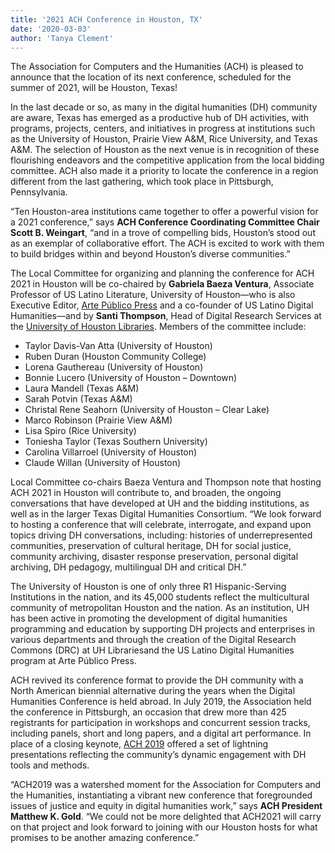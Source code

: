 ```yaml
---
title: '2021 ACH Conference in Houston, TX'
date: '2020-03-03'
author: 'Tanya Clement'
---
```

The Association for Computers and the Humanities (ACH) is pleased to announce that the location of its next conference, scheduled for the summer of 2021, will be Houston, Texas!

In the last decade or so, as many in the digital humanities (DH) community are aware, Texas has emerged as a productive hub of DH activities, with programs, projects, centers, and initiatives in progress at institutions such as the University of Houston, Prairie View A&amp;M, Rice University, and Texas A&amp;M. The selection of Houston as the next venue is in recognition of these flourishing endeavors and the competitive application from the local bidding committee. ACH also made it a priority to locate the conference in a region different from the last gathering, which took place in Pittsburgh, Pennsylvania.

“Ten Houston-area institutions came together to offer a powerful vision for a 2021 conference,” says **ACH Conference Coordinating Committee Chair Scott B. Weingart**, “and in a trove of compelling bids, Houston’s stood out as an exemplar of collaborative effort. The ACH is excited to work with them to build bridges within and beyond Houston’s diverse communities.”

The Local Committee for organizing and planning the conference for ACH 2021 in Houston will be co-chaired by **Gabriela Baeza Ventura**, Associate Professor of US Latino Literature, University of Houston—who is also Executive Editor, [Arte Público Press](https://artepublicopress.com/) and a co-founder of US Latino Digital Humanities—and by **Santi Thompson**, Head of Digital Research Services at the [University of Houston Libraries](https://libraries.uh.edu/). Members of the committee include:

- Taylor Davis-Van Atta (University of Houston)
- Ruben Duran (Houston Community College)
- Lorena Gauthereau (University of Houston)
- Bonnie Lucero (University of Houston – Downtown)
- Laura Mandell (Texas A&amp;M)
- Sarah Potvin (Texas A&amp;M)
- Christal Rene Seahorn (University of Houston – Clear Lake)
- Marco Robinson (Prairie View A&amp;M)
- Lisa Spiro (Rice University)
- Toniesha Taylor (Texas Southern University)
- Carolina Villarroel (University of Houston)
- Claude Willan (University of Houston)

Local Committee co-chairs Baeza Ventura and Thompson note that hosting ACH 2021 in Houston will contribute to, and broaden, the ongoing conversations that have developed at UH and the bidding institutions, as well as in the larger Texas Digital Humanities Consortium. “We look forward to hosting a conference that will celebrate, interrogate, and expand upon topics driving DH conversations, including: histories of underrepresented communities, preservation of cultural heritage, DH for social justice, community archiving, disaster response preservation, personal digital archiving, DH pedagogy, multilingual DH and critical DH.”

The University of Houston is one of only three R1 Hispanic-Serving Institutions in the nation, and its 45,000 students reflect the multicultural community of metropolitan Houston and the nation. As an institution, UH has been active in promoting the development of digital humanities programming and education by supporting DH projects and enterprises in various departments and through the creation of the Digital Research Commons (DRC) at UH Librariesand the US Latino Digital Humanities program at Arte Público Press.

ACH revived its conference format to provide the DH community with a North American biennial alternative during the years when the Digital Humanities Conference is held abroad. In July 2019, the Association held the conference in Pittsburgh, an occasion that drew more than 425 registrants for participation in workshops and concurrent session tracks, including panels, short and long papers, and a digital art performance. In place of a closing keynote, [ACH 2019](http://ach2019.ach.org/) offered a set of lightning presentations reflecting the community’s dynamic engagement with DH tools and methods.

“ACH2019 was a watershed moment for the Association for Computers and the Humanities, instantiating a vibrant new conference that foregrounded issues of justice and equity in digital humanities work,” says **ACH President Matthew K. Gold**. “We could not be more delighted that ACH2021 will carry on that project and look forward to joining with our Houston hosts for what promises to be another amazing conference.”